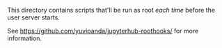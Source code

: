 This directory contains scripts that'll be run as root *each time*
before the user server starts.

See https://github.com/yuvipanda/jupyterhub-roothooks/ for more
information.